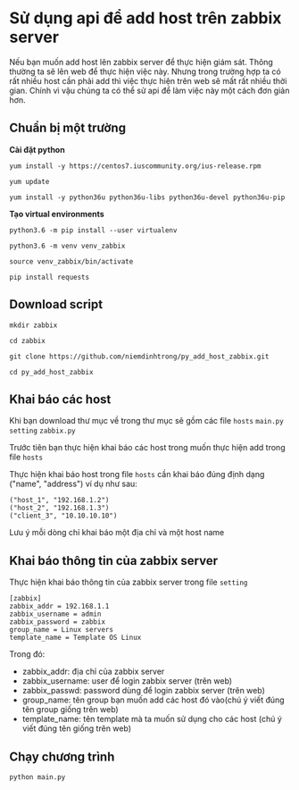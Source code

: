 # Sử dụng api để add host trên zabbix server

Nếu bạn muốn add host lên zabbix server để thực hiện giám sát. Thông thường ta sẽ lên web để thực hiện việc này. Nhưng trong trường hợp ta có rất nhiều host cần phải add thì việc thực hiện trên web sẽ mất rất nhiều thời gian. Chính vì vậu chúng ta có thể sử api để làm việc này một cách đơn giản hơn.

## Chuẩn bị một trường

**Cài đặt python**

```
yum install -y https://centos7.iuscommunity.org/ius-release.rpm

yum update

yum install -y python36u python36u-libs python36u-devel python36u-pip
```

**Tạo virtual environments**

```
python3.6 -m pip install --user virtualenv

python3.6 -m venv venv_zabbix

source venv_zabbix/bin/activate

pip install requests
```

## Download script

```
mkdir zabbix

cd zabbix

git clone https://github.com/niemdinhtrong/py_add_host_zabbix.git

cd py_add_host_zabbix
```

## Khai báo các host

Khi bạn download thư mục về trong thư mục sẽ gồm các file `hosts` `main.py` `setting` `zabbix.py`

Trước tiên bạn thực hiện khai báo các host trong muốn thực hiện add trong file `hosts`

Thực hiện khai báo host trong file `hosts` cần khai báo đúng định dạng ("name", "address") ví dụ như sau:

```
("host_1", "192.168.1.2")
("host_2", "192.168.1.3")
("client_3", "10.10.10.10")
```

Lưu ý mỗi dòng chỉ khai báo một địa chỉ và một host name

## Khai báo thông tin của zabbix server 

Thực hiện khai báo thông tin của zabbix server trong file `setting`

```
[zabbix]
zabbix_addr = 192.168.1.1
zabbix_username = admin
zabbix_password = zabbix
group_name = Linux servers
template_name = Template OS Linux
```

Trong đó:
 * zabbix_addr: địa chỉ của zabbix server
 * zabbix_username: user để login zabbix server (trên web)
 * zabbix_passwd: password dùng để login zabbix server (trên web)
 * group_name: tên group bạn muốn add các host đó vào(chú ý viết đúng tên group giống trên web)
 * template_name: tên template mà ta muốn sử dụng cho các host (chú ý viết đúng tên giống trên web)

## Chạy chương trình

```
python main.py
```